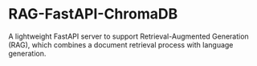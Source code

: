 # RAG-FastAPI-ChromaDB
A lightweight FastAPI server to support Retrieval-Augmented Generation (RAG), which combines a document retrieval process with language generation.
